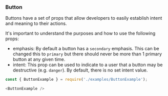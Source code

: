 ### Button

Buttons have a set of props that allow developers to easily establish intent and meaning to their actions.

It's important to understand the purposes and how to use the following props:
- emphasis: By default a button has a `secondary` emphasis. This can be changed this to `primary` but there should never be more than 1 primary button at any given time.
- intent: This prop can be used to indicate to a user that a button may be destructive (e.g. `danger`). By default, there is no set intent value.

```js
const { ButtonExample } = require('./examples/ButtonExample');

<ButtonExample />
```
